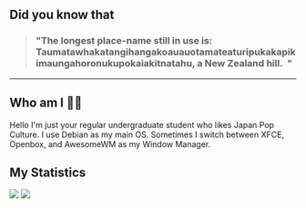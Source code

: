 ## Did you know that

<h3>
  <blockquote>
<!--START_SECTION:debris-->                                                          
"The longest place-name still in use is: Taumatawhakatangihangakoauauotamateaturipukakapikimaungahoronukupokaiakitnatahu, a New Zealand hill.  "
<!--END_SECTION:debris-->
  </blockquote>
</h3>

-----

## Who am I 👨‍🎓

Hello I'm just your regular undergraduate student who likes Japan Pop Culture. I use Debian as my main OS. Sometimes I switch between XFCE, Openbox, and AwesomeWM as my Window Manager.

## My Statistics

<img src="https://github-readme-stats.vercel.app/api?show_icons=true&hide=issues&username=ekickx"> <img src="https://github-readme-stats.vercel.app/api/top-langs/?layout=compact&username=ekickx">
